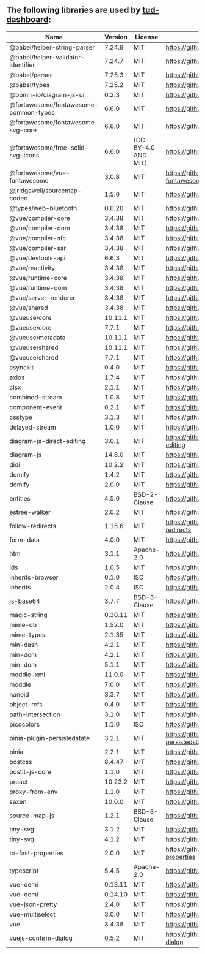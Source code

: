 ## The following libraries are used by [tud-dashboard](https://github.com/VerDatAs/tud-dashboard):

|    Name    |   Version  |   License  |     URL    |
| ---------- | ---------- | ---------- | ---------- |
| @babel/helper-string-parser | 7.24.8 | MIT | https://github.com/babel/babel |
| @babel/helper-validator-identifier | 7.24.7 | MIT | https://github.com/babel/babel |
| @babel/parser | 7.25.3 | MIT | https://github.com/babel/babel |
| @babel/types | 7.25.2 | MIT | https://github.com/babel/babel |
| @bpmn-io/diagram-js-ui | 0.2.3 | MIT | https://github.com/bpmn-io/diagram-js-ui |
| @fortawesome/fontawesome-common-types | 6.6.0 | MIT | https://github.com/FortAwesome/Font-Awesome |
| @fortawesome/fontawesome-svg-core | 6.6.0 | MIT | https://github.com/FortAwesome/Font-Awesome |
| @fortawesome/free-solid-svg-icons | 6.6.0 | (CC-BY-4.0 AND MIT) | https://github.com/FortAwesome/Font-Awesome |
| @fortawesome/vue-fontawesome | 3.0.8 | MIT | https://github.com/FortAwesome/vue-fontawesome |
| @jridgewell/sourcemap-codec | 1.5.0 | MIT | https://github.com/jridgewell/sourcemap-codec |
| @types/web-bluetooth | 0.0.20 | MIT | https://github.com/DefinitelyTyped/DefinitelyTyped |
| @vue/compiler-core | 3.4.38 | MIT | https://github.com/vuejs/core |
| @vue/compiler-dom | 3.4.38 | MIT | https://github.com/vuejs/core |
| @vue/compiler-sfc | 3.4.38 | MIT | https://github.com/vuejs/core |
| @vue/compiler-ssr | 3.4.38 | MIT | https://github.com/vuejs/core |
| @vue/devtools-api | 6.6.3 | MIT | https://github.com/vuejs/vue-devtools |
| @vue/reactivity | 3.4.38 | MIT | https://github.com/vuejs/core |
| @vue/runtime-core | 3.4.38 | MIT | https://github.com/vuejs/core |
| @vue/runtime-dom | 3.4.38 | MIT | https://github.com/vuejs/core |
| @vue/server-renderer | 3.4.38 | MIT | https://github.com/vuejs/core |
| @vue/shared | 3.4.38 | MIT | https://github.com/vuejs/core |
| @vueuse/core | 10.11.1 | MIT | https://github.com/vueuse/vueuse |
| @vueuse/core | 7.7.1 | MIT | https://github.com/vueuse/vueuse |
| @vueuse/metadata | 10.11.1 | MIT | https://github.com/vueuse/vueuse |
| @vueuse/shared | 10.11.1 | MIT | https://github.com/vueuse/vueuse |
| @vueuse/shared | 7.7.1 | MIT | https://github.com/vueuse/vueuse |
| asynckit | 0.4.0 | MIT | https://github.com/alexindigo/asynckit |
| axios | 1.7.4 | MIT | https://github.com/axios/axios |
| clsx | 2.1.1 | MIT | https://github.com/lukeed/clsx |
| combined-stream | 1.0.8 | MIT | https://github.com/felixge/node-combined-stream |
| component-event | 0.2.1 | MIT | https://github.com/component/event |
| csstype | 3.1.3 | MIT | https://github.com/frenic/csstype |
| delayed-stream | 1.0.0 | MIT | https://github.com/felixge/node-delayed-stream |
| diagram-js-direct-editing | 3.0.1 | MIT | https://github.com/bpmn-io/diagram-js-direct-editing |
| diagram-js | 14.8.0 | MIT | https://github.com/bpmn-io/diagram-js |
| didi | 10.2.2 | MIT | https://github.com/nikku/didi |
| domify | 1.4.2 | MIT | https://github.com/sindresorhus/domify |
| domify | 2.0.0 | MIT | https://github.com/sindresorhus/domify |
| entities | 4.5.0 | BSD-2-Clause | https://github.com/fb55/entities |
| estree-walker | 2.0.2 | MIT | https://github.com/Rich-Harris/estree-walker |
| follow-redirects | 1.15.6 | MIT | https://github.com/follow-redirects/follow-redirects |
| form-data | 4.0.0 | MIT | https://github.com/form-data/form-data |
| htm | 3.1.1 | Apache-2.0 | https://github.com/developit/htm |
| ids | 1.0.5 | MIT | https://github.com/bpmn-io/ids |
| inherits-browser | 0.1.0 | ISC | https://github.com/nikku/inherits-browser |
| inherits | 2.0.4 | ISC | https://github.com/isaacs/inherits |
| js-base64 | 3.7.7 | BSD-3-Clause | https://github.com/dankogai/js-base64 |
| magic-string | 0.30.11 | MIT | https://github.com/rich-harris/magic-string |
| mime-db | 1.52.0 | MIT | https://github.com/jshttp/mime-db |
| mime-types | 2.1.35 | MIT | https://github.com/jshttp/mime-types |
| min-dash | 4.2.1 | MIT | https://github.com/bpmn-io/min-dash |
| min-dom | 4.2.1 | MIT | https://github.com/bpmn-io/min-dom |
| min-dom | 5.1.1 | MIT | https://github.com/bpmn-io/min-dom |
| moddle-xml | 11.0.0 | MIT | https://github.com/bpmn-io/moddle-xml |
| moddle | 7.0.0 | MIT | https://github.com/bpmn-io/moddle |
| nanoid | 3.3.7 | MIT | https://github.com/ai/nanoid |
| object-refs | 0.4.0 | MIT | https://github.com/bpmn-io/object-refs |
| path-intersection | 3.1.0 | MIT | https://github.com/bpmn-io/path-intersection |
| picocolors | 1.1.0 | ISC | https://github.com/alexeyraspopov/picocolors |
| pinia-plugin-persistedstate | 3.2.1 | MIT | https://github.com/prazdevs/pinia-plugin-persistedstate |
| pinia | 2.2.1 | MIT | https://github.com/vuejs/pinia |
| postcss | 8.4.47 | MIT | https://github.com/postcss/postcss |
| postit-js-core | 1.1.0 | MIT | https://github.com/pinussilvestrus/postit-js |
| preact | 10.23.2 | MIT | https://github.com/preactjs/preact |
| proxy-from-env | 1.1.0 | MIT | https://github.com/Rob--W/proxy-from-env |
| saxen | 10.0.0 | MIT | https://github.com/nikku/saxen |
| source-map-js | 1.2.1 | BSD-3-Clause | https://github.com/7rulnik/source-map-js |
| tiny-svg | 3.1.2 | MIT | https://github.com/bpmn-io/tiny-svg |
| tiny-svg | 4.1.2 | MIT | https://github.com/bpmn-io/tiny-svg |
| to-fast-properties | 2.0.0 | MIT | https://github.com/sindresorhus/to-fast-properties |
| typescript | 5.4.5 | Apache-2.0 | https://github.com/Microsoft/TypeScript |
| vue-demi | 0.13.11 | MIT | https://github.com/antfu/vue-demi |
| vue-demi | 0.14.10 | MIT | https://github.com/antfu/vue-demi |
| vue-json-pretty | 2.4.0 | MIT | https://github.com/leezng/vue-json-pretty |
| vue-multiselect | 3.0.0 | MIT | https://github.com/suadelabs/vue-multiselect |
| vue | 3.4.38 | MIT | https://github.com/vuejs/core |
| vuejs-confirm-dialog | 0.5.2 | MIT | https://github.com/harmyderoman/vuejs-confirm-dialog |
